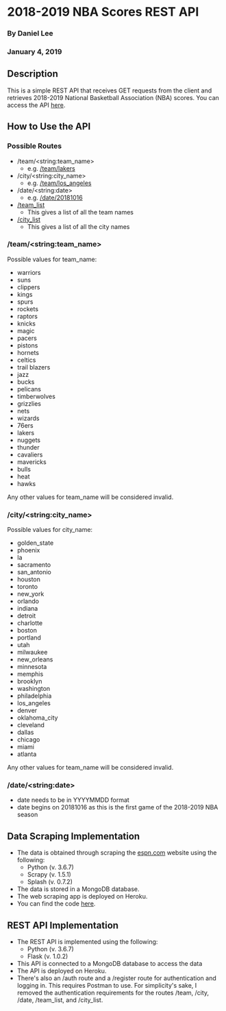 <h1>2018-2019 NBA Scores REST API</h1>
	<h3>By Daniel Lee</h3>
	<h3>January 4, 2019</h3>
	<h2>Description</h2>
	<p>This is a simple REST API that receives GET requests from the client and retrieves 2018-2019 National Basketball Association (NBA) scores. You can access the API <a href='https://nba-scores-api.herokuapp.com/'>here</a>.</p> 
	<h2>How to Use the API</h2>
	<h3>Possible Routes</h3>
	<ul>
		<li>/team/&lt;string:team_name&gt;
			<ul>
				<li>e.g. <a href='https://nba-scores-api.herokuapp.com/team/lakers'>/team/lakers</a>
			</ul>
		<li>/city/&lt;string:city_name&gt;
			<ul>
				<li>e.g. <a href='https://nba-scores-api.herokuapp.com/city/los_angeles'>/team/los_angeles</a>
			</ul>
		<li>/date/&lt;string:date&gt;
			<ul>
				<li>e.g. <a href='https://nba-scores-api.herokuapp.com/date/20181016'>/date/20181016</a>
			</ul>
			<li><a href='https://nba-scores-api.herokuapp.com/team_list'>/team_list</a>
			<ul>
				<li>This gives a list of all the team names
			</ul>
		<li><a href='https://nba-scores-api.herokuapp.com/city_list'>/city_list</a>
			<ul>
				<li>This gives a list of all the city names
			</ul>
	</ul>
	<h3>/team/&lt;string:team_name&gt;</h3>  
	<p>Possible values for team_name:</p>
	<ul>
		<li>warriors
		<li>suns
		<li>clippers
		<li>kings
		<li>spurs
		<li>rockets
		<li>raptors
		<li>knicks
		<li>magic
		<li>pacers
		<li>pistons
		<li>hornets
		<li>celtics
		<li>trail blazers
		<li>jazz
		<li>bucks
		<li>pelicans
		<li>timberwolves
		<li>grizzlies
		<li>nets
		<li>wizards
		<li>76ers
		<li>lakers
		<li>nuggets
		<li>thunder
		<li>cavaliers
		<li>mavericks
		<li>bulls
		<li>heat
		<li>hawks
	</ul>
	<p>Any other values for team_name will be considered invalid.</p>
	<h3>/city/&lt;string:city_name&gt;</h3>  
	<p>Possible values for city_name:</p>
	<ul>
		<li>golden_state
		<li>phoenix
		<li>la
		<li>sacramento
		<li>san_antonio
		<li>houston
		<li>toronto
		<li>new_york
		<li>orlando
		<li>indiana
		<li>detroit
		<li>charlotte
		<li>boston
		<li>portland
		<li>utah
		<li>milwaukee
		<li>new_orleans
		<li>minnesota
		<li>memphis
		<li>brooklyn
		<li>washington
		<li>philadelphia
		<li>los_angeles
		<li>denver
		<li>oklahoma_city
		<li>cleveland
		<li>dallas
		<li>chicago
		<li>miami
		<li>atlanta
	</ul>
	<p>Any other values for team_name will be considered invalid.</p>
	<h3>/date/&lt;string:date&gt;</h3>
	<ul>
		<li>date needs to be in YYYYMMDD format
		<li>date begins on 20181016 as this is the first game of the 2018-2019 NBA season
	</ul>
	<h2>Data Scraping Implementation</h2>
	<ul>
		<li>The data is obtained through scraping the <a href="http://www.espn.com">espn.com</a> website using the following:
			<ul>
				<li>Python (v. 3.6.7)
				<li>Scrapy (v. 1.5.1)
				<li>Splash (v. 0.7.2)
			</ul>
		<li>The data is stored in a MongoDB database. 
		<li>The web scraping app is deployed on Heroku. 
		<li>You can find the code <a href="https://github.com/danielhanbitlee/scrape_nba_scores">here</a>.
	</ul>
	<h2>REST API Implementation</h2>
	<ul>
		<li>The REST API is implemented using the following:
		<ul>
			<li>Python (v. 3.6.7)
			<li>Flask (v. 1.0.2)
		</ul>
		<li>This API is connected to a MongoDB database to access the data
		<li>The API is deployed on Heroku.
		<li>There's also an /auth route and a /register route for authentication and logging in. This requires Postman to use. For simplicity's sake, I removed the authentication requirements for the routes /team, /city, /date, /team_list, and /city_list.
	</ul>

